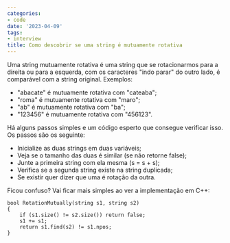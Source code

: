 ```yaml
---
categories:
- code
date: '2023-04-09'
tags:
- interview
title: Como descobrir se uma string é mutuamente rotativa
---
```


Uma string mutuamente rotativa é uma string que se rotacionarmos para a direita ou para a esquerda, com os caracteres "indo parar" do outro lado, é comparável com a string original. Exemplos:

 - "abacate" é mutuamente rotativa com "cateaba";
 - "roma" é mutuamente rotativa com "maro";
 - "ab" é mutuamente rotativa com "ba";
 - "123456" é mutuamente rotativa com "456123".

Há alguns passos simples e um código esperto que consegue verificar isso. Os passos são os seguinte:

 - Inicialize as duas strings em duas variáveis;
 - Veja se o tamanho das duas é similar (se não retorne false);
 - Junte a primeira string com ela mesma (s = s + s);
 - Verifica se a segunda string existe na string duplicada;
 - Se existir quer dizer que uma é rotação da outra.

Ficou confuso? Vai ficar mais simples ao ver a implementação em C++:

```
bool RotationMutually(string s1, string s2)
{
    if (s1.size() != s2.size()) return false;
    s1 += s1;
    return s1.find(s2) != s1.npos;
}
```